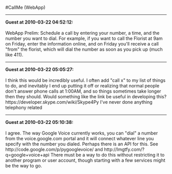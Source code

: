#CallMe (WebApp)
<hr>
<b>Guest at 2010-03-22 04:52:12:</b><br /><br />
WebApp
Prelim:
Schedule a call by entering your number, a time, and the number you want to dial. For example, if you want to call the Florist at 9am on Friday, enter the information online, and on Friday you'll receive a call "from" the florist, which will dial the number as soon as you pick up (much like 411).
<hr>
<b>Guest at 2010-03-22 05:05:27:</b><br /><br />
I think this would be incredibly useful. I often add "call x" to my list of things to do, and inevitably I end up putting it off or realizing that normal people don't answer phone calls at 1:00AM, and so things sometimes take longer then they should.
Would something like the link be useful in developing this?
https://developer.skype.com/wiki/Skype4Py
I've never done anything telephony related<hr>
<b>Guest at 2010-03-22 05:10:38:</b><br /><br />
I agree. The way Google Voice currently works, you can "dial" a number from the voice.google.com portal and it will connect whatever line you specify with the number you dialed. Perhaps there is an API for this.
See http://code.google.com/p/pygooglevoice/ and http://lmgtfy.com/?q=google+voice+api
There must be a way to do this without restricting it to another program or user account, though starting with a few services might be the way to go.
